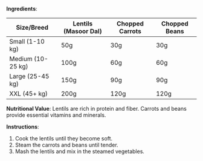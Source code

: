**Ingredients**:

| Size/Breed      | Lentils (Masoor Dal) | Chopped Carrots | Chopped Beans |
|-----------------|-----------------------|-----------------|---------------|
| Small (1-10 kg) | 50g                   | 30g             | 30g           |
| Medium (10-25 kg) | 100g               | 60g             | 60g           |
| Large (25-45 kg) | 150g                | 90g             | 90g           |
| XXL (45+ kg)    | 200g                 | 120g            | 120g          |

**Nutritional Value**: Lentils are rich in protein and fiber. Carrots and beans provide essential vitamins and minerals.

**Instructions**:
1. Cook the lentils until they become soft.
2. Steam the carrots and beans until tender.
3. Mash the lentils and mix in the steamed vegetables.
